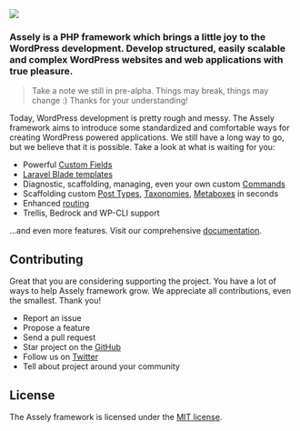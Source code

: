 <p><a href="https://assely.org" target="_blank"><img src="https://assely.org/app/themes/assely/public/images/assely-framework-logotype.svg"></a></p>

### Assely is a PHP framework which brings a little joy to the WordPress development. Develop structured, easily scalable and complex WordPress websites and web applications with true pleasure.

> Take a note we still in pre-alpha. Things may break, things may change :) Thanks for your understanding!

Today, WordPress development is pretty rough and messy. The Assely framework aims to introduce some standardized and comfortable ways for creating WordPress powered applications. We still have a long way to go, but we believe that it is possible. Take a look at what is waiting for you:

- Powerful [Custom Fields](https://assely.org/docs/field-types)
- [Laravel Blade templates](https://assely.org/docs/blade-templates)
- Diagnostic, scaffolding, managing, even your own custom [Commands](https://assely.org/docs/command)
- Scaffolding custom [Post Types](https://assely.org/docs/posttype), [Taxonomies](https://assely.org/docs/taxonomy), [Metaboxes](https://assely.org/docs/metabox) in seconds
- Enhanced [routing](https://assely.org/docs/routing)
- Trellis, Bedrock and WP-CLI support

...and even more features. Visit our comprehensive [documentation](https://assely.org/docs).

## Contributing

Great that you are considering supporting the project. You have a lot of ways to help Assely framework grow. We appreciate all contributions, even the smallest. Thank you!

- Report an issue
- Propose a feature
- Send a pull request
- Star project on the [GitHub](https://github.com/assely/framework)
- Follow us on [Twitter](https://twitter.com/asselywp)
- Tell about project around your community

## License

The Assely framework is licensed under the [MIT license](http://opensource.org/licenses/MIT).